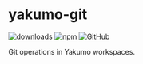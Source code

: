 # yakumo-git

[![downloads](https://img.shields.io/npm/dm/yakumo-git?style=flat-square)](https://www.npmjs.com/package/yakumo-git)
[![npm](https://img.shields.io/npm/v/yakumo-git?style=flat-square)](https://www.npmjs.com/package/yakumo-git)
[![GitHub](https://img.shields.io/github/license/koikirin/yakumo?style=flat-square)](https://github.com/koikirin/yakumo/blob/master/LICENSE)

Git operations in Yakumo workspaces.
